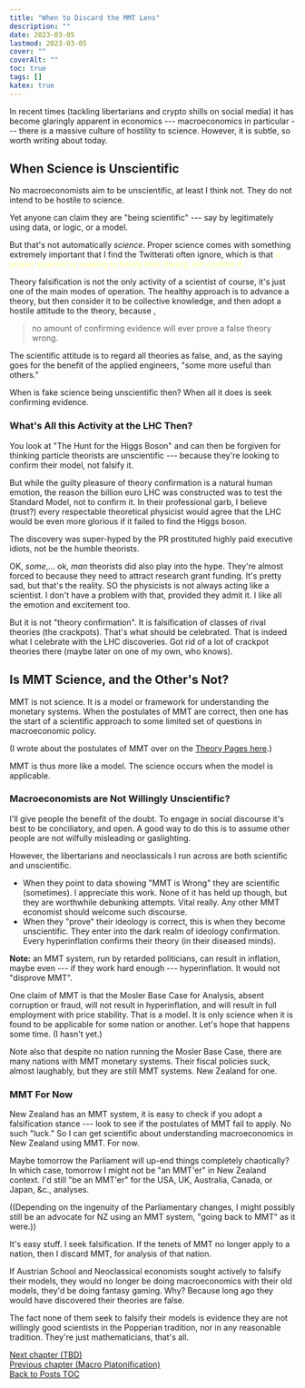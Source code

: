 ```yaml
---
title: "When to Discard the MMT Lens"
description: ""
date: 2023-03-05
lastmod: 2023-03-05
cover: ""
coverAlt: ""
toc: true
tags: []
katex: true
---
```


In recent times (tackling libertarians and crypto shills on social media) it has 
become glaringly apparent in economics --- macroeconomics in particular --- there is 
a massive culture of hostility to science. However, it is subtle, so worth writing 
about today.
 
## When Science is Unscientific

No macroeconomists aim to be unscientific, at least I think not. They do not intend 
to be hostile to science.

Yet anyone can claim they are "being scientific" --- say by legitimately using data, 
or logic, or a model.

But that's not automatically *science*. Proper science comes with something extremely 
important that I find the Twitterati often ignore, which is that 
<font style="color: #ffff99;">a proper scientist is seeking to falsify their theory, not confirm it.</font>

Theory falsification is not the only activity of a scientist of course, it's just one 
of the main modes of operation. The healthy approach is to advance a theory, but then 
consider it to be collective knowledge, and then adopt a hostile attitude to the 
theory, because ,

> no amount of confirming evidence will ever prove a false theory wrong.

The scientific attitude is to regard all theories as false, and, as the saying goes 
for the benefit of the applied engineers, "some more useful than others."

When is fake science being unscientific then? When all it does is seek confirming 
evidence.

### What's All this Activity at the LHC Then?

You look at "The Hunt for the Higgs Boson" and can then be forgiven for thinking 
particle theorists are unscientific --- because they're looking to confirm their 
model, not falsify it.

But while the guilty pleasure of theory confirmation is a natural human emotion, the 
reason the billion euro LHC was constructed was to test the Standard Model, not 
to confirm it. In their professional garb, I believe (trust?) every respectable 
theoretical physicist would agree that the LHC would be even more glorious if it 
failed to find the Higgs boson.

The discovery was super-hyped by the PR prostituted highly paid executive idiots, not 
be the humble theorists.

OK, *some*,... ok, *man* theorists did also play into the hype. They're almost forced 
to because they need to attract research grant funding. It's pretty sad, but that's 
the reality. SO the physicists is not always acting like a scientist. I don't have a 
problem with that, provided they admit it. I like all the emotion and excitement too.

But it is not "theory confirmation".  It is falsification of classes of rival 
theories (the crackpots). That's what should be celebrated. That is indeed what I 
celebrate with the LHC discoveries. Got rid of a lot of crackpot theories there 
(maybe later on one of my own, who knows).


## Is MMT Science, and the Other's Not?

MMT is not science. It is a model or framework for understanding the monetary systems. 
When the postulates of MMT are correct, then one has the start of a scientific 
approach to some limited set of questions in macroeconomic policy.

(I wrote about the postulates of MMT over on the 
[Theory Pages here](/ohanga-pai/questions/1_basic_ohangapai/).)

MMT is thus more like a model. The science occurs when the model is applicable.


### Macroeconomists are Not Willingly Unscientific?

I'll give people the benefit of the doubt. To engage in social discourse it's best to 
be conciliatory, and open. A good way to do this is to assume other people are not 
wilfully misleading or gaslighting.

However, the libertarians and neoclassicals I run across are both scientific and 
unscientific.

* When they point to data showing "MMT is Wrong" they are scientific (sometimes). I 
appreciate this work. None of it has held up though, but they are worthwhile 
debunking attempts. Vital really. Any other MMT economist should welcome such 
discourse.
* When they "prove" their ideology is correct, this is when they become unscientific. 
They enter into the dark realm of ideology confirmation. Every hyperinflation 
confirms their theory (in their diseased minds).

**Note:** an MMT system, run by retarded politicians, can result in inflation, maybe 
even --- if they work hard enough --- hyperinflation. It would not "disprove MMT".

One claim of MMT is that the Mosler Base Case for Analysis, absent corruption or 
fraud, will not result in hyperinflation, and will result in full employment with 
price stability. That is a model. It is only science when it is found to be 
applicable for some nation or another. Let's hope that happens some time. 
(I hasn't yet.)

Note also that despite no nation running the Mosler Base Case, there are many nations 
with MMT monetary systems. Their fiscal policies suck, almost laughably, but they are 
still MMT systems. New Zealand for one. 


### MMT For Now

New Zealand has an MMT system, it is easy to check if you adopt a falsification 
stance --- look to see if the postulates of MMT fail to apply. No such "luck." 
So I can get scientific about understanding macroeconomics in New Zealand using MMT. 
For now.

Maybe tomorrow the Parliament will up-end things completely chaotically? In which 
case, tomorrow I might not be "an MMT'er" in New Zealand context. I'd still 
"be an MMT'er" for the USA, UK, Australia, Canada, or Japan, &c., analyses.

((Depending on the ingenuity of the Parliamentary changes, I might possibly still be 
an advocate for NZ using an MMT system, "going back to MMT" as it were.))

It's easy stuff. I seek falsification. If the tenets of MMT no longer apply to a 
nation, then I discard MMT, for analysis of that nation.

If Austrian School and Neoclassical economists sought actively to falsify their 
models, they would no longer be doing macroeconomics with their old models, they'd be 
doing fantasy gaming. Why? Because long ago they would have discovered their 
theories are false.

The fact none of them seek to falsify their models is evidence 
they are not willingly good scientists in the Popperian tradition, nor in any 
reasonable tradition. They're just mathematicians, that's all.

[Next chapter (TBD)](./)    
[Previous chapter (Macro Platonification)](../21_macro_platonification)  
[Back to Posts TOC](../)
